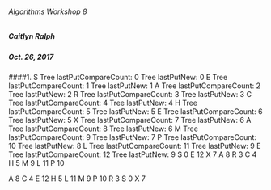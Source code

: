 ###### Algorithms Workshop 8
##### Caitlyn Ralph
##### Oct. 26, 2017

####1. 
S
Tree lastPutCompareCount: 0
Tree lastPutNew: 0
E
Tree lastPutCompareCount: 1
Tree lastPutNew: 1
A
Tree lastPutCompareCount: 2
Tree lastPutNew: 2
R
Tree lastPutCompareCount: 3
Tree lastPutNew: 3
C
Tree lastPutCompareCount: 4
Tree lastPutNew: 4
H
Tree lastPutCompareCount: 5
Tree lastPutNew: 5
E
Tree lastPutCompareCount: 6
Tree lastPutNew: 5
X
Tree lastPutCompareCount: 7
Tree lastPutNew: 6
A
Tree lastPutCompareCount: 8
Tree lastPutNew: 6
M
Tree lastPutCompareCount: 9
Tree lastPutNew: 7
P
Tree lastPutCompareCount: 10
Tree lastPutNew: 8
L
Tree lastPutCompareCount: 11
Tree lastPutNew: 9
E
Tree lastPutCompareCount: 12
Tree lastPutNew: 9
S 0
E 12
X 7
A 8
R 3
C 4
H 5
M 9
L 11
P 10

A 8
C 4
E 12
H 5
L 11
M 9
P 10
R 3
S 0
X 7
